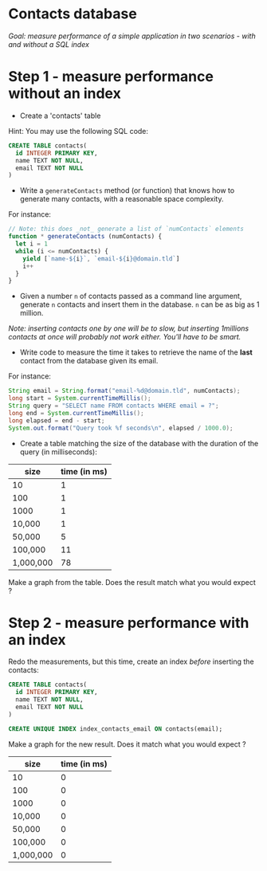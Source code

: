 # Contacts database

*Goal: measure performance of a simple application in two scenarios -
with and without a SQL index*

# Step 1 - measure performance without an index

* Create a 'contacts' table

Hint: You may use the following SQL code:

```sql
CREATE TABLE contacts(
  id INTEGER PRIMARY KEY,
  name TEXT NOT NULL,
  email TEXT NOT NULL
)
```

* Write a `generateContacts` method (or function) that knows
  how to generate many contacts, with a reasonable space complexity.

For instance:

```javascript
// Note: this does _not_ generate a list of `numContacts` elements
function * generateContacts (numContacts) {
  let i = 1
  while (i <= numContacts) {
    yield [`name-${i}`, `email-${i}@domain.tld`]
    i++
  }
}
```

* Given a number `n` of contacts passed as a command line argument, generate
  `n` contacts and insert them in the database. `n` can be as big as 1 million.

*Note: inserting contacts one by one will be to slow, but inserting 1millions contacts at once
will probably not work either. You'll have to be smart.*

* Write code to measure the time it takes to retrieve the name of the **last** contact from the database
  given its email.

For instance:

```java
String email = String.format("email-%d@domain.tld", numContacts);
long start = System.currentTimeMillis();
String query = "SELECT name FROM contacts WHERE email = ?";
long end = System.currentTimeMillis();
long elapsed = end - start;
System.out.format("Query took %f seconds\n", elapsed / 1000.0);
```

* Create a table matching the size of the database with the duration of
  the query (in milliseconds):

| size    | time (in ms) |
|---------|--------------|
| 10      | 1          |
| 100     | 1          |
| 1000   | 1          |
| 10,000  | 1          |
| 50,000  | 5          |
| 100,000 | 11          |
| 1,000,000     | 78          |



Make a graph from the table. Does the result match what you would expect ?

# Step 2 - measure performance with an index

Redo the measurements, but this time, create an index *before* inserting the contacts:

```sql
CREATE TABLE contacts(
  id INTEGER PRIMARY KEY,
  name TEXT NOT NULL,
  email TEXT NOT NULL
)

CREATE UNIQUE INDEX index_contacts_email ON contacts(email);
```

Make a graph for the new result. Does it match what you would expect ?

| size    | time (in ms) |
|---------|--------------|
| 10      | 0          |
| 100     | 0          |
| 1000   | 0          |
| 10,000  | 0          |
| 50,000  | 0          |
| 100,000 | 0         |
| 1,000,000     | 0         |
